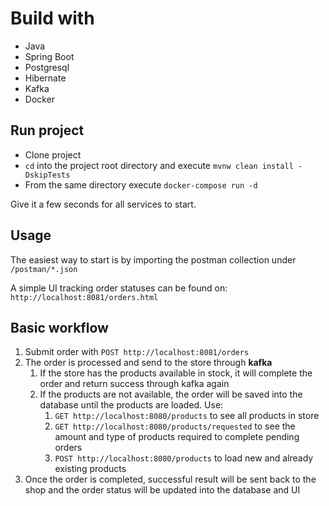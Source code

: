 # Build with
* Java
* Spring Boot
* Postgresql
* Hibernate
* Kafka
* Docker

## Run project
* Clone project
* ``cd`` into the project root directory and execute ``mvnw clean install -DskipTests``
* From the same directory execute ``docker-compose run -d``

Give it a few seconds for all services to start.

## Usage
The easiest way to start is by importing the postman collection under `/postman/*.json`

A simple UI tracking order statuses can be found on:
``
http://localhost:8081/orders.html
``

## Basic workflow
1. Submit order with `POST http://localhost:8081/orders`
2. The order is processed and send to the store through **kafka**
   1. If the store has the products available in stock, it will complete the order and return success through kafka again
   2. If the products are not available, the order will be saved into the database until the products are loaded. Use:
      1. `GET http://localhost:8080/products` to see all products in store
      2. `GET http://localhost:8080/products/requested` to see the amount and type of products required to complete pending orders
      3. `POST http://localhost:8080/products` to load new and already existing products
3. Once the order is completed, successful result will be sent back to the shop and the order status will be updated into the database and UI